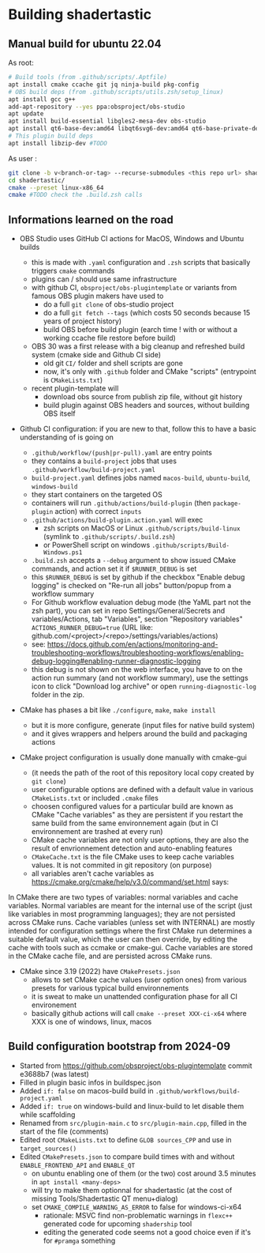 # Building shadertastic

## Manual build for ubuntu 22.04

As root:
```sh
# Build tools (from .github/scripts/.Aptfile)
apt install cmake ccache git jq ninja-build pkg-config
# OBS build deps (from .github/scripts/utils.zsh/setup_linux)
apt install gcc g++
add-apt-repository --yes ppa:obsproject/obs-studio
apt update
apt install build-essential libgles2-mesa-dev obs-studio
apt install qt6-base-dev:amd64 libqt6svg6-dev:amd64 qt6-base-private-dev:amd64
# This plugin build deps
apt install libzip-dev #TODO
```
As user :
```sh
git clone -b v<branch-or-tag> --recurse-submodules <this repo url> shadertastic
cd shadertastic/
cmake --preset linux-x86_64
cmake #TODO check the .build.zsh calls
```

## Informations learned on the road

- OBS Studio uses GitHub CI actions for MacOS, Windows and Ubuntu builds
    - this is made with `.yaml` configuration and `.zsh` scripts that basically triggers `cmake` commands
    - plugins can / should use same infrastructure
    - with github CI, `obsproject/obs-plugintemplate` or variants from famous OBS plugin makers have used to 
        - do a full `git clone` of obs-studio project
        - do a full `git fetch --tags` (which costs 50 seconds because 15 years of project history)
        - build OBS before build plugin (earch time ! with or without a working ccache file restore before build)
    - OBS 30 was a first release with a big cleanup and refreshed build system (cmake side and Github CI side)
        - old git `CI/` folder and shell scripts are gone
        - now, it's only with `.github` folder and CMake "scripts" (entrypoint is `CMakeLists.txt`)
    - recent plugin-template will 
        - download obs source from publish zip file, without git history
        - build plugin against OBS headers and sources, without building OBS itself

- Github CI configuration: if you are new to that, follow this to have a basic understanding of is going on
    - `.github/workflow/(push|pr-pull).yaml` are entry points
    - they contains a `build-project` jobs that uses `.github/workflow/build-project.yaml`
    - `build-project.yaml` defines jobs named `macos-build`, `ubuntu-build`, `windows-build`
    - they start containers on the targeted OS
    - containers will run `.github/actions/build-plugin` (then `package-plugin` action) with correct `inputs`
    - `.github/actions/build-plugin.action.yaml` will exec
        - zsh scripts on MacOS or Linux `.github/scripts/build-linux` (symlink to `.github/scripts/.build.zsh`)
        - or PowerShell script on windows `.github/scripts/Build-Windows.ps1`
    - `.build.zsh` accepts a ``--debug`` argument to show issued CMake commands, and action set it if `$RUNNER_DEBUG` is set
    - this `$RUNNER_DEBUG` is set by github if the checkbox "Enable debug logging" is checked on "Re-run all jobs" button/popup from a workflow summary
    - For Github workflow evaluation debug mode (the YaML part not the zsh part), you can set in repo Settings/General/Secrets and variables/Actions, tab "Variables", section "Repository variables" `ACTIONS_RUNNER_DEBUG=true` (URL like: github.com/\<project\>/\<repo\>/settings/variables/actions)
    - see: https://docs.github.com/en/actions/monitoring-and-troubleshooting-workflows/troubleshooting-workflows/enabling-debug-logging#enabling-runner-diagnostic-logging
    - this debug is not shown on the web interface, you have to on the action run summary (and not workflow summary), use the settings icon to click "Download log archive" or open `running-diagnostic-log` folder in the zip.

- CMake has phases a bit like `./configure`, `make`, `make install`
    - but it is more configure, generate (input files for native build system)
    - and it gives wrappers and helpers around the build and packaging actions
- CMake project configuration is usually done manually with cmake-gui 
    - (it needs the path of the root of this repository local copy created by `git clone`)
    - user configurable options are defined with a default value in various `CMakeLists.txt` or included `.cmake` files
    - choosen configured values for a particular build are known as CMake "Cache variables" as they are persistent if you restart the same build from the same environnement again (but in CI environnement are trashed at every run)
    - CMake cache variables are not only user options, they are also the result of envrionnement detection and auto-enabling features
    - `CMakeCache.txt` is the file CMake uses to keep cache variables values. It is not commited in git repository (on purpose)
    - all variables aren't cache variables as https://cmake.org/cmake/help/v3.0/command/set.html says:

In CMake there are two types of variables: normal variables and cache variables. Normal variables are meant for the internal use of the script (just like variables in most programming languages); they are not persisted across CMake runs. Cache variables (unless set with INTERNAL) are mostly intended for configuration settings where the first CMake run determines a suitable default value, which the user can then override, by editing the cache with tools such as ccmake or cmake-gui. Cache variables are stored in the CMake cache file, and are persisted across CMake runs.

- CMake since 3.19 (2022) have `CMakePresets.json`
    - allows to set CMake cache values (user option ones) from various presets for various typical build environnements
    - it is sweat to make un unattended configuration phase for all CI environement
    - basically github actions will call `cmake --preset XXX-ci-x64` where XXX is one of windows, linux, macos


## Build configuration bootstrap from 2024-09

- Started from https://github.com/obsproject/obs-plugintemplate commit e3688b7 (was latest)
- Filled in plugin basic infos in buildspec.json
- Added `if: false` on macos-build build in `.github/workflows/build-project.yaml` 
- Added `if: true` on windows-build and linux-build to let disable them while scaffolding
- Renamed from `src/plugin-main.c` to `src/plugin-main.cpp`, filled in the start of the file (comments)
- Edited root `CMakeLists.txt` to define `GLOB sources_CPP` and use in `target_sources()`
- Edited `CMakePresets.json` to compare build times with and without `ENABLE_FRONTEND_API` and `ENABLE_QT`
    - on ubuntu enabling one of them (or the two) cost around 3.5 minutes in `apt install <many-deps>`
    - will try to make them optionnal for shadertastic (at the cost of missing Tools/Shadertastic QT menu+dialog)
    - set `CMAKE_COMPILE_WARNING_AS_ERROR` to false for windows-ci-x64
        - rationale: MSVC find non-problematic warnings in `flexc++` generated code for upcoming `shadership` tool
        - editing the generated code seems not a good choice even if it's for `#pramga` something


